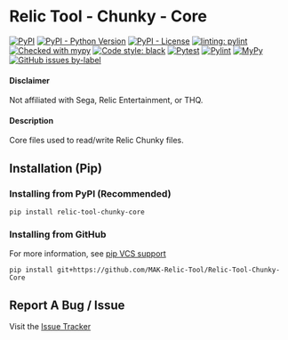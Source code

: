 # Relic Tool - Chunky - Core
[![PyPI](https://img.shields.io/pypi/v/relic-tool-chunky-core)](https://pypi.org/project/Relic-Tool-Chunky-Core/)
[![PyPI - Python Version](https://img.shields.io/pypi/pyversions/relic-tool-chunky-core)](https://www.python.org/downloads/)
[![PyPI - License](https://img.shields.io/pypi/l/relic-tool-chunky-core)](https://github.com/MAK-Relic-Tool/Relic-Tool-Chunky-Core/blob/main/LICENSE.txt)
[![linting: pylint](https://img.shields.io/badge/linting-pylint-yellowgreen)](https://github.com/PyCQA/pylint)
[![Checked with mypy](http://www.mypy-lang.org/static/mypy_badge.svg)](http://mypy-lang.org/)
[![Code style: black](https://img.shields.io/badge/code%20style-black-000000.svg)](https://github.com/psf/black)
[![Pytest](https://github.com/MAK-Relic-Tool/Relic-Tool-Chunky-Core/actions/workflows/pytest.yml/badge.svg)](https://github.com/MAK-Relic-Tool/Relic-Tool-Chunky-Core/actions/workflows/pytest.yml)
[![Pylint](https://github.com/MAK-Relic-Tool/Relic-Tool-Chunky-Core/actions/workflows/pylint.yml/badge.svg)](https://github.com/MAK-Relic-Tool/Relic-Tool-Chunky-Core/actions/workflows/pylint.yml)
[![MyPy](https://github.com/MAK-Relic-Tool/Relic-Tool-Chunky-Core/actions/workflows/mypy.yml/badge.svg)](https://github.com/MAK-Relic-Tool/Relic-Tool-Chunky-Core/actions/workflows/mypy.yml)
[![GitHub issues by-label](https://img.shields.io/github/issues/MAK-Relic-Tool/Issue-Tracker/Chunky)](https://github.com/MAK-Relic-Tool/Issue-Tracker/issues?q=is%3Aissue+is%3Aopen+label%3AChunky)
#### Disclaimer
Not affiliated with Sega, Relic Entertainment, or THQ.

#### Description
Core files used to read/write Relic Chunky files.

## Installation (Pip)
### Installing from PyPI (Recommended)
```
pip install relic-tool-chunky-core
```
### Installing from GitHub
For more information, see [pip VCS support](https://pip.pypa.io/en/stable/topics/vcs-support/#git)
```
pip install git+https://github.com/MAK-Relic-Tool/Relic-Tool-Chunky-Core
```

## Report A Bug / Issue
Visit the [Issue Tracker](https://github.com/MAK-Relic-Tool/Issue-Tracker/issues)